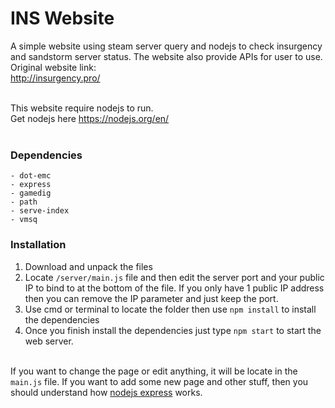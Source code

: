 # INS Website
A simple website using steam server query and nodejs to check insurgency and sandstorm server status. The website also provide APIs for user to use.<br>
Original website link:<br>
http://insurgency.pro/<br><br>

This website require nodejs to run.<br>
Get nodejs here https://nodejs.org/en/<br><br>

### Dependencies
```
- dot-emc
- express
- gamedig
- path
- serve-index
- vmsq
```

### Installation
1) Download and unpack the files<br>
2) Locate `/server/main.js` file and then edit the server port and your public IP to bind to at the bottom of the file. If you only have 1 public IP address then you can remove the IP parameter and just keep the port.
3) Use cmd or terminal to locate the folder then use `npm install` to install the dependencies<br>
4) Once you finish install the dependencies just type `npm start` to start the web server.<br><br>

If you want to change the page or edit anything, it will be locate in the `main.js` file. If you want to add some new page and other stuff, then you should understand how [nodejs express](https://expressjs.com/) works.
